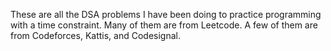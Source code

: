  These are all the DSA problems I have been doing to practice programming with a time constraint. Many of them are from Leetcode. A few of them are from Codeforces, Kattis, and Codesignal.
